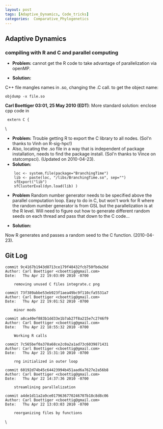 ```yaml
---
layout: post
tags: [Adaptive_Dynamics, Code_tricks]
categories:  Comparative_Phylogenetics
---
```






 





Adaptive Dynamics
-----------------

### compiling with R and C and parallel computing

-   **Problem:** cannot get the R code to take advantage of
    parallelization via openMP.

-   **Solution:**

C++ file mangles names in .so, changing the .C call. to get the object
name:

~~~~ {.de1}
objdump -x file.so
~~~~

**Carl Boettiger 03:01, 25 May 2010 (EDT)**: More standard solution:
enclose cpp code in

     extern C {

\

-   **Problem:** Trouble getting R to export the C library to all nodes.
    (Sol'n thanks to Vinh on R-sig-hpc!)
-   Also, locating the .so file in a way that is independent of package
    installation, needs to find the package install. (Sol'n thanks to
    Vince on statcompsci). (Updated on 2010-04-23).
-   **Solution:**

~~~~ {.de1}
    loc <- system.file(package="BranchingTime")
    lib <- paste(loc, "/libs/BranchingTime.so", sep="")
    sfExport("lib")
    sfClusterEval(dyn.load(lib) )
~~~~

-   **Problem** Random number generator needs to be specified above the
    parallel computation loop. Easy to do in C, but won't work for R
    where the random number generator is from GSL but the
    parallelization is at the R level. Will need to figure out how to
    generate different random seeds on each thread and pass that down to
    the C code...

-   **Solution:**

Now R generates and passes a random seed to the C function.
(2010-04-23).

Git Log
-------

~~~~ {.de1}
commit 9c4167b1943d8713ce179f48432fcb750fbda26d
Author: Carl Boettiger <cboettig@gmail.com>
Date:   Thu Apr 22 19:03:09 2010 -0700
 
    removing unused C files integrate.c png
 
commit 73f389abbe53eb923f1aea49bc9f110cfa5531a7
Author: Carl Boettiger <cboettig@gmail.com>
Date:   Thu Apr 22 19:01:52 2010 -0700
 
    minor mods
 
commit a8ca40ef883b1dd33e1b7ab27f8a215e7c2746f9
Author: Carl Boettiger <cboettig@gmail.com>
Date:   Thu Apr 22 18:55:32 2010 -0700
 
    Working R calls
 
commit 7c565bef0a378a68ce2c0a2a1ad73c6039871431
Author: Carl Boettiger <cboettig@gmail.com>
Date:   Thu Apr 22 15:31:10 2010 -0700
 
    rng initialized in outer loop
 
commit 60192d74b45c64423994b451aad6a7627e2a56b8
Author: Carl Boettiger <cboettig@gmail.com>
Date:   Thu Apr 22 14:37:36 2010 -0700
 
    streamlining parallelization
 
commit a4de1d11a2a9ce0179636770246707b18c8d8c06
Author: Carl Boettiger <cboettig@gmail.com>
Date:   Thu Apr 22 13:03:03 2010 -0700
 
    reorganizing files by functions
~~~~

\

